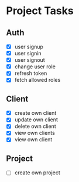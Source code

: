 # Project Tasks

## Auth

- [x] user signup
- [x] user signin
- [x] user signout
- [x] change user role
- [x] refresh token
- [x] fetch allowed roles

## Client

- [x] create own client
- [x] update own client
- [x] delete own client
- [x] view own clients
- [x] view own client

## Project

- [ ] create own project
